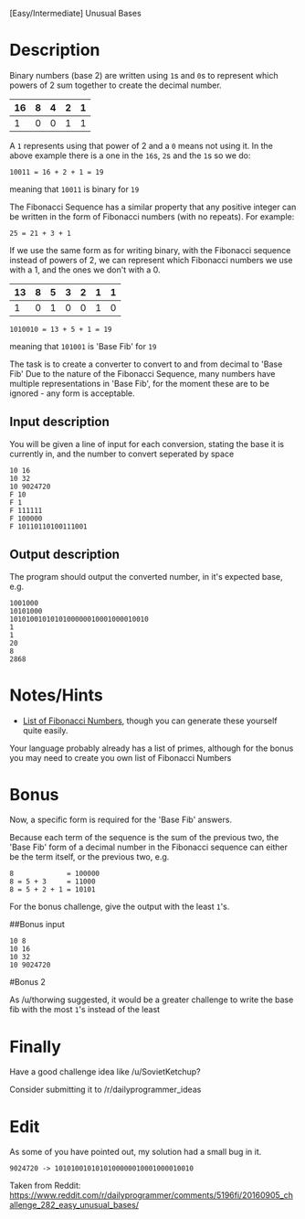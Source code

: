 [Easy/Intermediate] Unusual Bases

# Description

Binary numbers (base 2) are written using `1`s and `0`s to represent which powers of 2 sum together to create the decimal number.

16 | 8 | 4 | 2 | 1 
---|---|----|----|----
1 | 0 | 0 | 1 | 1 

A `1` represents using that power of 2 and a `0` means not using it. In the above example there is a one in the `16`s, `2`s and the `1`s so we do:

    10011 = 16 + 2 + 1 = 19

meaning that `10011` is binary for `19`

The Fibonacci Sequence has a similar property that any positive integer can be written in the form of Fibonacci numbers (with no repeats). For example:

    25 = 21 + 3 + 1

If we use the same form as for writing binary, with the Fibonacci sequence instead of powers of 2, we can represent which Fibonacci numbers we use with a 1, and the ones we don't with a 0.

13 | 8 | 5 | 3 | 2 | 1 | 1
|--- |---|---|----|----|----|----
1 | 0 | 1 | 0 | 0 | 1 | 0

    1010010 = 13 + 5 + 1 = 19

meaning that `101001` is 'Base Fib' for `19`

The task is to create a converter to convert to and from decimal to 'Base Fib'
Due to the nature of the Fibonacci Sequence, many numbers have multiple representations in 'Base Fib', for the moment these are to be ignored - any form is acceptable.

## Input description

You will be given a line of input for each conversion, stating the base it is currently in, and the number to convert seperated by space

    10 16
    10 32
    10 9024720
    F 10
    F 1
    F 111111
    F 100000
    F 10110110100111001

## Output description

The program should output the converted number, in it's expected base, e.g.

    1001000
    10101000
    1010100101010100000010001000010010
    1
    1
    20
    8
    2868 

# Notes/Hints

* [List of Fibonacci Numbers](http://planetmath.org/listoffibonaccinumbers), though you can generate these yourself quite easily.

Your language probably already has a list of primes, although for the bonus you may need to create you own list of Fibonacci Numbers

# Bonus

Now, a specific form is required for the 'Base Fib' answers.

Because each term of the sequence is the sum of the previous two, the 'Base Fib' form of a decimal number in the Fibonacci sequence can either be the term itself, or the previous two, e.g.

    8             = 100000
    8 = 5 + 3     = 11000
    8 = 5 + 2 + 1 = 10101

For the bonus challenge, give the output with the least `1`'s.


##Bonus input

    10 8
    10 16
    10 32
    10 9024720

#Bonus 2

As /u/thorwing suggested, it would be a greater challenge to write the base fib with the most `1`'s instead of the least

# Finally

Have a good challenge idea like /u/SovietKetchup?

Consider submitting it to /r/dailyprogrammer_ideas


# Edit
As some of you have pointed out, my solution had a small bug in it. 

    9024720 -> 1010100101010100000010001000010010

Taken from Reddit: https://www.reddit.com/r/dailyprogrammer/comments/5196fi/20160905_challenge_282_easy_unusual_bases/